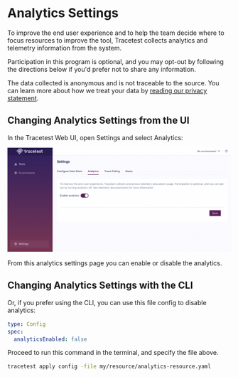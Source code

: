 # Analytics Settings

To improve the end user experience and to help the team decide where to focus resources to improve the tool, Tracetest collects analytics and telemetry information from the system.

Participation in this program is optional, and you may opt-out by following the directions below if you'd prefer not to share any information.

The data collected is anonymous and is not traceable to the source. You can learn more about how we treat your data by [reading our privacy statement](https://kubeshop.io/privacy).

## Changing Analytics Settings from the UI

In the Tracetest Web UI, open Settings and select Analytics:

![Analytics Settings](./img/analytics-settings.png)

From this analytics settings page you can enable or disable the analytics.

## Changing Analytics Settings with the CLI

Or, if you prefer using the CLI, you can use this file config to disable analytics:

```yaml
type: Config
spec:
  analyticsEnabled: false
```

Proceed to run this command in the terminal, and specify the file above.

```bash
tracetest apply config -file my/resource/analytics-resource.yaml
```

